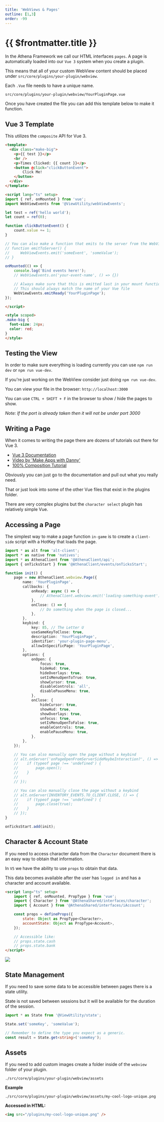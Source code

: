```yaml
---
title: 'WebViews & Pages'
outline: [1,3]
order: -99
---
```


# {{ $frontmatter.title }}

In the Athena Framework we call our HTML interfaces `pages`. A page is automatically loaded into our `Vue 3` system when you create a plugin.

This means that all of your custom WebView content should be placed under `src/core/plugins/your-plugin/webview`.

Each `.Vue` file needs to have a unique name.

`src/core/plugins/your-plugin/webview/YourPluginPage.vue`

Once you have created the file you can add this template below to make it function.

## Vue 3 Template

This utilizes the `composite` API for Vue 3.

```html
<template>
  <div class="make-big">
    <p>{{ test }}</p>
    <br />
    <p>Times Clicked: {{ count }}</p>
    <button @click="clickButtonEvent">
        Click Me!
    </button>
  </div>
</template>

<script lang="ts" setup>
import { ref, onMounted } from 'vue';
import WebViewEvents from '@ViewUtility/webViewEvents';

let test = ref('hello world');
let count = ref(0);

function clickButtonEvent() {
    count.value += 1;
}

// You can also make a function that emits to the server from the WebView
// function emitToServer() {
//     WebViewEvents.emit('someEvent', 'someValue');
// }

onMounted(() => {
    console.log('Bind events here!');
    // WebViewEvents.on('your-event-name', () => {})

    // Always make sure that this is emitted last in your mount function
    // This should always match the name of your Vue file
    WebViewEvents.emitReady('YourPluginPage'); 
});

</script>

<style scoped>
.make-big {
  font-size: 24px;
  color: red;
}
</style>
```

## Testing the View

In order to make sure everything is loading currently you can use `npm run dev` or `npm run vue-dev`.

If you're just working on the WebView consider just doing `npm run vue-dev`.

You can view your file in the browser: `http://localhost:3000`

You can use `CTRL + SHIFT + F` in the browser to show / hide the pages to show.

_Note: If the port is already taken then it will not be under port 3000_

## Writing a Page

When it comes to writing the page there are dozens of tutorials out there for Vue 3.

* [Vue 3 Documentation](https://vuejs.org/api/composition-api-setup.html)
* [Video by 'Make Apps with Danny'](https://www.youtube.com/watch?v=Nxs-AQW5jCM)
* [100% Composition Tutorial](https://www.youtube.com/watch?v=I_xLMmNeLDY)

Obviously you can just go to the documentation and pull out what you really need.

That or just look into some of the other Vue files that exist in the plugins folder.

There are very complex plugins but the `character select` plugin has relatively simple Vue.

## Accessing a Page

The simplest way to make a page function `in-game` is to create a `client-side` script with a HotKey that loads the page.

```ts
import * as alt from 'alt-client';
import * as native from 'natives';
import * as AthenaClient from '@AthenaClient/api';
import { onTicksStart } from '@AthenaClient/events/onTicksStart';

function init() {
    page = new AthenaClient.webview.Page({
        name: 'YourPluginPage',
        callbacks: {
            onReady: async () => {
                // AthenaClient.webview.emit('loading-something-event');
            },
            onClose: () => {
                // Do something when the page is closed...
            },
        },
        keybind: {
            key: 85, // The Letter U
            useSameKeyToClose: true,
            description: 'YourPluginPage',
            identifier: 'your-plugin-page-menu',
            allowInSpecificPage: 'YourPluginPage',
        },
        options: {
            onOpen: {
                focus: true,
                hideHud: true,
                hideOverlays: true,
                setIsMenuOpenToTrue: true,
                showCursor: true,
                disableControls: 'all',
                disablePauseMenu: true,
            },
            onClose: {
                hideCursor: true,
                showHud: true,
                showOverlays: true,
                unfocus: true,
                setIsMenuOpenToFalse: true,
                enableControls: true,
                enablePauseMenu: true,
            },
        },
    });

    // You can also manually open the page without a keybind
    // alt.onServer('onPageOpenFromServerSideMaybeInteraction?', () => {
    //    if (typeof page !== 'undefined') {
    //        page.open();
    //    }   
    //     
    // });

    // You can also manually close the page without a keybind
    // alt.onServer(INVENTORY_EVENTS.TO_CLIENT.CLOSE, () => {
    //    if (typeof page !== 'undefined') {
    //        page.close(true);
    //    }   
    // });
}

onTicksStart.add(init);
```

## Character & Account State

If you need to access character data from the `Character` document there is an easy way to obtain that information.

In `V5` we have the ability to use `props` to obtain that data.

This data becomes available after the user has `logged in` and has a character and account available.

```html
<script lang="ts" setup>
    import { ref, onMounted, PropType } from 'vue';
    import { Character } from '@AthenaShared/interfaces/character';
    import { Account } from '@AthenaShared/interfaces/iAccount';

    const props = defineProps({
        state: Object as PropType<Character>,
        accountState: Object as PropType<Account>,
    });

    // Accessible like:
    // props.state.cash
    // props.state.bank
</script>
```

![](https://i.imgur.com/eR8eTdT.png)

## State Management

If you need to save some data to be accessible between pages there is a state utility.

State is not saved between sessions but it will be available for the duration of the session.

```ts
import * as State from '@ViewUtility/state';

State.set('someKey', 'someValue');

// Remember to define the type you expect as a generic.
const result = State.get<string>('someKey');
```

## Assets

If you need to add custom images create a folder inside of the `webview` folder of your plugin.

```
./src/core/plugins/your-plugin/webview/assets
```

**Example**

```
./src/core/plugins/your-plugin/webview/assets/my-cool-logo-unique.png
```

**Accessed in HTML:**

```html
<img src="/plugins/my-cool-logo-unique.png" />
```
